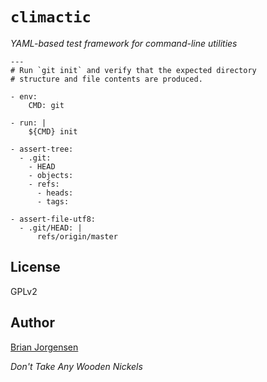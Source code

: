 # ``climactic``

*YAML-based test framework for command-line utilities*

    ---
    # Run `git init` and verify that the expected directory
    # structure and file contents are produced.
    
    - env:
        CMD: git
    
    - run: |
        ${CMD} init
    
    - assert-tree:
      - .git:
        - HEAD
        - objects:
        - refs:
          - heads:
          - tags:
    
    - assert-file-utf8:
      - .git/HEAD: |
          refs/origin/master


## License

GPLv2

## Author

[Brian Jorgensen](brian.jorgensen@gmail.com)

*Don't Take Any Wooden Nickels*
